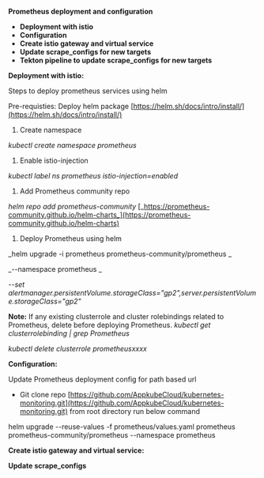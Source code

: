 **Prometheus deployment and configuration**

- **Deployment with istio**
- **Configuration**
- **Create istio gateway and virtual service**
- **Update scrape\_configs for new targets**
- **Tekton pipeline to update scrape\_configs for new targets**

**Deployment with istio:**

Steps to deploy prometheus services using helm

Pre-requisties: Deploy helm package [https://helm.sh/docs/intro/install/](https://helm.sh/docs/intro/install/)

1. Create namespace

_kubectl create namespace prometheus_

1. Enable istio-injection

_kubectl label ns prometheus istio-injection=enabled_

1. Add Prometheus community repo

_helm repo add prometheus-community_ [_https://prometheus-community.github.io/helm-charts_](https://prometheus-community.github.io/helm-charts)

1. Deploy Prometheus using helm

_helm upgrade -i prometheus prometheus-community/prometheus \_

_--namespace prometheus \_

_--set alertmanager.persistentVolume.storageClass="gp2",server.persistentVolume.storageClass="gp2"_

**Note:**
 If any existing clusterrole and cluster rolebindings related to Prometheus, delete before deploying Prometheus.
_kubectl get clusterrolebinding | grep Prometheus_

_kubectl delete clusterrole prometheusxxxx_

**Configuration:**

Update Prometheus deployment config for path based url

- Git clone repo [https://github.com/AppkubeCloud/kubernetes-monitoring.git](https://github.com/AppkubeCloud/kubernetes-monitoring.git) from root directory run below command

helm upgrade --reuse-values -f prometheus/values.yaml prometheus prometheus-community/prometheus --namespace prometheus

**Create istio gateway and virtual service:**

**Update scrape\_configs**
